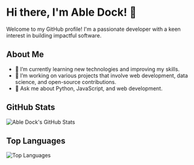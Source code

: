 # Hi there, I'm Able Dock! 👋

Welcome to my GitHub profile! I'm a passionate developer with a keen interest in building impactful software.

## About Me

- 🌱 I’m currently learning new technologies and improving my skills.
- 🔭 I’m working on various projects that involve web development, data science, and open-source contributions.
- 💬 Ask me about Python, JavaScript, and web development.

## GitHub Stats

![Able Dock's GitHub Stats](https://github-readme-stats.vercel.app/api?username=abledock&show_icons=true&theme=radical)

## Top Languages

![Top Languages](https://github-readme-stats.vercel.app/api/top-langs/?username=abledock&layout=compact&theme=radical)
